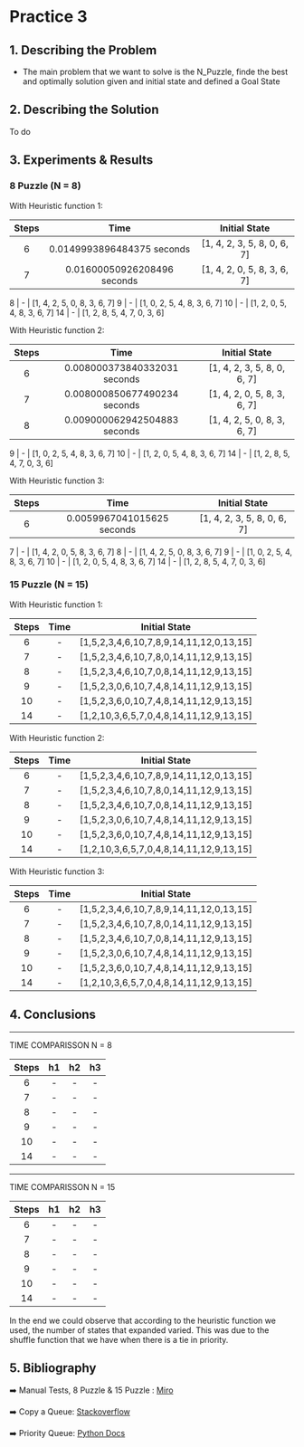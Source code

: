 # Practice 3
## 1. Describing the Problem
- The main problem that we want to solve is the N_Puzzle, finde the best and optimally solution given and initial state and defined a Goal State

## 2. Describing the Solution

To do

## 3. Experiments & Results
### 8 Puzzle (N = 8)

With Heuristic function 1:

Steps | Time | Initial State
:---: | :---: | :---: 
6 | 0.0149993896484375 seconds | [1, 4, 2, 3, 5, 8, 0, 6, 7]
7 | 0.01600050926208496 seconds | [1, 4, 2, 0, 5, 8, 3, 6, 7]

8 | - | [1, 4, 2, 5, 0, 8, 3, 6, 7]
9 | - | [1, 0, 2, 5, 4, 8, 3, 6, 7]
10 | - | [1, 2, 0, 5, 4, 8, 3, 6, 7]
14 | - | [1, 2, 8, 5, 4, 7, 0, 3, 6]


With Heuristic function 2:

Steps | Time | Initial State
:---: | :---: | :---: 
6 | 0.008000373840332031 seconds | [1, 4, 2, 3, 5, 8, 0, 6, 7]
7 | 0.008000850677490234 seconds | [1, 4, 2, 0, 5, 8, 3, 6, 7]
8 | 0.009000062942504883 seconds | [1, 4, 2, 5, 0, 8, 3, 6, 7]

9 | - | [1, 0, 2, 5, 4, 8, 3, 6, 7]
10 | - | [1, 2, 0, 5, 4, 8, 3, 6, 7]
14 | - | [1, 2, 8, 5, 4, 7, 0, 3, 6]


With Heuristic function 3:

Steps | Time | Initial State
:---: | :---: | :---: 
6 | 0.0059967041015625 seconds | [1, 4, 2, 3, 5, 8, 0, 6, 7]

7 | - | [1, 4, 2, 0, 5, 8, 3, 6, 7]
8 | - | [1, 4, 2, 5, 0, 8, 3, 6, 7]
9 | - | [1, 0, 2, 5, 4, 8, 3, 6, 7]
10 | - | [1, 2, 0, 5, 4, 8, 3, 6, 7]
14 | - | [1, 2, 8, 5, 4, 7, 0, 3, 6]


### 15 Puzzle (N = 15)

With Heuristic function 1:

Steps | Time | Initial State
:---: | :---: | :---: 
6 | - | [1,5,2,3,4,6,10,7,8,9,14,11,12,0,13,15]
7 | - | [1,5,2,3,4,6,10,7,8,0,14,11,12,9,13,15]
8 | - | [1,5,2,3,4,6,10,7,0,8,14,11,12,9,13,15]
9 | - | [1,5,2,3,0,6,10,7,4,8,14,11,12,9,13,15]
10 | - | [1,5,2,3,6,0,10,7,4,8,14,11,12,9,13,15]
14 | - | [1,2,10,3,6,5,7,0,4,8,14,11,12,9,13,15]


With Heuristic function 2:

Steps | Time | Initial State
:---: | :---: | :---: 
6 | - | [1,5,2,3,4,6,10,7,8,9,14,11,12,0,13,15]
7 | - | [1,5,2,3,4,6,10,7,8,0,14,11,12,9,13,15]
8 | - | [1,5,2,3,4,6,10,7,0,8,14,11,12,9,13,15]
9 | - | [1,5,2,3,0,6,10,7,4,8,14,11,12,9,13,15]
10 | - | [1,5,2,3,6,0,10,7,4,8,14,11,12,9,13,15]
14 | - | [1,2,10,3,6,5,7,0,4,8,14,11,12,9,13,15]


With Heuristic function 3:

Steps | Time | Initial State
:---: | :---: | :---: 
6 | - | [1,5,2,3,4,6,10,7,8,9,14,11,12,0,13,15]
7 | - | [1,5,2,3,4,6,10,7,8,0,14,11,12,9,13,15]
8 | - | [1,5,2,3,4,6,10,7,0,8,14,11,12,9,13,15]
9 | - | [1,5,2,3,0,6,10,7,4,8,14,11,12,9,13,15]
10 | - | [1,5,2,3,6,0,10,7,4,8,14,11,12,9,13,15]
14 | - | [1,2,10,3,6,5,7,0,4,8,14,11,12,9,13,15]

## 4. Conclusions
---
TIME COMPARISSON   N = 8

Steps |  h1  | h2 | h3 
:---: | :---: | :---: | :---:
6 | - |  - |  -
7 | - |  - |  -
8 | - |  - |  -
9 | - |  - |  -
10 | - |  - |  -
14 | - |  - |  -


---

TIME COMPARISSON   N = 15


Steps |  h1  | h2 | h3 
:---: | :---: | :---: | :---:
6 | - |  - |  -
7 | - |  - |  -
8 | - |  - |  -
9 | - |  - |  -
10 | - |  - |  -
14 | - |  - |  -

In the end we could observe that according to the heuristic function we used, the number of states that expanded varied. This was due to the shuffle function that we have when there is a tie in priority. 

## 5. Bibliography

➡️  Manual Tests, 8 Puzzle & 15 Puzzle : [Miro][miro]

➡️  Copy a Queue: [Stackoverflow][copy_queue]

➡️  Priority Queue: [Python Docs][priority_queue]


[miro]: https://miro.com/welcomeonboard/YWcxVk5zcnNsRTVPOFlsaVZlTnhCdzU1MjNzU3VMbnJHOFdadndBOVV6TVBwY29GOXNZbjg5QndkNTc3OTZnc3wzMDc0NDU3MzQ5MzA5MzU1OTMx

[copy_queue]: https://stackoverflow.com/questions/32488533/how-to-clone-a-queue-in-python

[priority_queue]: https://docs.python.org/3/library/asyncio-queue.html